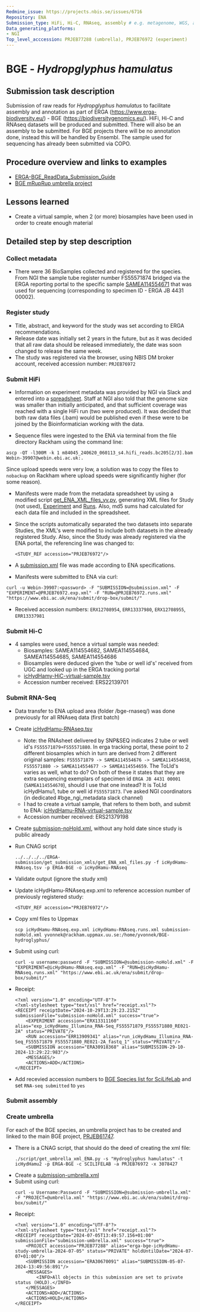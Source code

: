 ```yaml
---
Redmine_issue: https://projects.nbis.se/issues/6716
Repository: ENA
Submission_type: HiFi, Hi-C, RNAseq, assembly # e.g. metagenome, WGS, assembly, - IF RELEVANT
Data_generating_platforms:
- NGI
Top_level_acccession: PRJEB77288 (umbrella), PRJEB76972 (experiment)
---
```


# BGE - *Hydropglyphus hamulatus*

## Submission task description
Submission of raw reads for *Hydropglyphus hamulatus* to facilitate assembly and annotation as part of ERGA (https://www.erga-biodiversity.eu/) - BGE (https://biodiversitygenomics.eu/). HiFi, Hi-C and RNAseq datasets will be produced and submitted. There will also be an assembly to be submitted. For BGE projects there will be no annotation done, instead this will be handled by Ensembl. The sample used for sequencing has already been submitted via COPO.

## Procedure overview and links to examples

* [ERGA-BGE_ReadData_Submission_Guide](https://github.com/ERGA-consortium/ERGA-submission/blob/main/BGE/ERGA-BGE_ReadData_Submission_Guide.md)
* [BGE mRupRup umbrella project](https://www.ncbi.nlm.nih.gov/bioproject/1084634)

## Lessons learned

* Create a virtual sample, when 2 (or more) biosamples have been used in order to create enough material

## Detailed step by step description

### Collect metadata
* There were 36 BioSamples collected and registered for the species. From NGI the sample tube register number FS55571874 bridged via the ERGA reporting portal to the specific sample [SAMEA114554671](https://www.ebi.ac.uk/biosamples/samples/SAMEA114554671) that was used for sequencing (corresponding to specimen ID - ERGA JB 4431 00002). 

### Register study
* Title, abstract, and keyword for the study was set according to ERGA recommendations.
* Release date was initially set 2 years in the future, but as it was decided that all raw data should be released immediately, the date was soon changed to release the same week. 
* The study was registered via the browser, using NBIS DM broker account, received accession number: `PRJEB76972`

### Submit HiFi
* Information on experiment metadata was provided by NGI via Slack and entered into a [spreadsheet](./data/PRJEB76972-experiment.tsv). Staff at NGI also told that the genome size was smaller than initially anticipated, and that sufficient coverage was reached with a single HiFi run (two were produced). It was decided that both raw data files (.bam) would be published even if these were to be joined by the Bioinformatician working with the data. 

* Sequence files were ingested to the ENA via terminal from the file directory Rackham using the command line: 
```
ascp -QT -l300M -k 1 m84045_240620_060113_s4.hifi_reads.bc205[2/3].bam Webin-39907@webin.ebi.ac.uk:.
```

Since upload speeds were very low, a solution was to copy the files to `nobackup` on Rackham where upload speeds were significantly higher (for some reason).

* Manifests were made from the metadata spreadsheet by using a modified script [get_ENA_XML_files_yv.py](./scripts/get_ENA_XML_files_yv.py), generating XML files for Study (not used), [Experiment](./data/PRJEB76972.exp.xml) and [Runs](./data/PRJEB76972.runs.xml). Also, md5 sums had calculated for each data file and included in the spreadsheet. 

* Since the scripts automatically separated the two datasets into separate Studies, the XML's were modified to include both datasets in the already registered Study. Also, since the Study was already registered via the ENA portal, the referencing line was changed to:

  `<STUDY_REF accession="PRJEB76972"/>`

* A [submission.xml](./data/submission.xml) file was made according to ENA specifications.

* Manifests were submitted to ENA via curl:

```
curl -u Webin-39907:<password> -F "SUBMISSION=@submission.xml" -F "EXPERIMENT=@PRJEB76972.exp.xml" -F "RUN=@PRJEB76972.runs.xml" "https://www.ebi.ac.uk/ena/submit/drop-box/submit/"
```

* Received accession numbers: `ERX12708954`, `ERR13337980`, `ERX12708955`, `ERR13337981`

### Submit Hi-C

* 4 samples were used, hence a virtual sample was needed:
    * Biosamples: SAMEA114554682, SAMEA114554684, SAMEA114554685, SAMEA114554686
    * Biosamples were deduced given the 'tube or well id's' received from UGC and looked up in the ERGA tracking portal
    * [icHydHamy-HiC-virtual-sample.tsv](./data/icHydHamy-HiC-virtual-sample.tsv)
    * Accession number received: ERS22139701
    
### Submit RNA-Seq
* Data transfer to ENA upload area (folder /bge-rnaseq/) was done previously for all RNAseq data (first batch)
* Create [icHydHamu-RNAseq.tsv](./data/icHydHamu-RNAseq.tsv)
    * Note: the RNAsheet delivered by SNP&SEQ indicates 2 tube or well id's `FS55571879+FS55571880`. In erga tracking portal, these point to 2 different biosamples which in turn are derived from 2 different original samples: `FS55571879 -> SAMEA114554676 -> SAMEA114554658`, `FS55571880 -> SAMEA114554677 -> SAMEA114554659`. The ToLId's varies as well, what to do? On both of these it states that they are extra sequencing exemplars of specimen id `ERGA JB 4431 00001` (`SAMEA114554670`), should I use that one instead? It is ToLId icHydHamu1, tube or well id `FS55571873`. I've asked NGI coordinators (in dedicated #bge_ngi_metadata slack channel)
    * I had to create a virtual sample, that refers to them both, and submit to ENA: [icHydHamu-RNA-virtual-sample.tsv](./data/icHydHamu-RNA-virtual-sample.tsv)
    * Accession number received: ERS21379198
* Create [submission-noHold.xml](./data/submission-noHold.xml), without any hold date since study is public already
* Run CNAG script
    ```
    ../../../../ERGA-submission/get_submission_xmls/get_ENA_xml_files.py -f icHydHamu-RNAseq.tsv -p ERGA-BGE -o icHydHamu-RNAseq
    ```
* Validate output (ignore the study xml)
* Update icHydHamu-RNAseq.exp.xml to reference accession number of previously registered study:
    ```
    <STUDY_REF accession="PRJEB76972"/>
    ```
* Copy xml files to Uppmax
    ```
    scp icHydHamu-RNAseq.exp.xml icHydHamu-RNAseq.runs.xml submission-noHold.xml yvonnek@rackham.uppmax.uu.se:/home/yvonnek/BGE-hydroglyphus/
    ```
* Submit using curl:
    ```
    curl -u username:password -F "SUBMISSION=@submission-noHold.xml" -F "EXPERIMENT=@icHydHamu-RNAseq.exp.xml" -F "RUN=@icHydHamu-RNAseq.runs.xml" "https://www.ebi.ac.uk/ena/submit/drop-box/submit/"   
    ```
* Receipt:
    ```
    <?xml version="1.0" encoding="UTF-8"?>
    <?xml-stylesheet type="text/xsl" href="receipt.xsl"?>
    <RECEIPT receiptDate="2024-10-29T13:29:23.215Z" submissionFile="submission-noHold.xml" success="true">
        <EXPERIMENT accession="ERX13311160" alias="exp_icHydHamu_Illumina_RNA-Seq_FS55571879_FS55571880_RE021-2A" status="PRIVATE"/>
        <RUN accession="ERR13909341" alias="run_icHydHamu_Illumina_RNA-Seq_FS55571879_FS55571880_RE021-2A_fastq_1" status="PRIVATE"/>
        <SUBMISSION accession="ERA30918368" alias="SUBMISSION-29-10-2024-13:29:22:983"/>
        <MESSAGES/>
        <ACTIONS>ADD</ACTIONS>
    </RECEIPT>
    ```

* Add recevied accession numbers to [BGE Species list for SciLifeLab](https://docs.google.com/spreadsheets/d/1mSuL_qGffscer7G1FaiEOdyR68igscJB0CjDNSCNsvg/) and set `RNA-seq submitted` to `yes`

### Submit assembly

### Create umbrella

For each of the BGE species, an umbrella project has to be created and linked to the main BGE project, [PRJEB61747](https://www.ebi.ac.uk/ena/browser/view/PRJEB61747).

* There is a CNAG script, that should do the deed of creating the xml file:
    ```
    ./script/get_umbrella_xml_ENA.py -s "Hydroglyphus hamulatus" -t icHydHamu2 -p ERGA-BGE -c SCILIFELAB -a PRJEB76972 -x 3078427
    ```
* Create a [submission-umbrella.xml](ENA/BGE-Hydroglyphus-hamulatus/data/submission-umbrella.xml)
* Submit using curl:
    ```
    curl -u Username:Password -F "SUBMISSION=@submission-umbrella.xml" -F "PROJECT=@umbrella.xml" "https://www.ebi.ac.uk/ena/submit/drop-box/submit/"
    ```
* Receipt:
    ```
    <?xml version="1.0" encoding="UTF-8"?>
    <?xml-stylesheet type="text/xsl" href="receipt.xsl"?>
   <RECEIPT receiptDate="2024-07-05T13:49:57.156+01:00" submissionFile="submission-umbrella.xml" success="true">
        <PROJECT accession="PRJEB77288" alias="erga-bge-icHydHamu-study-umbrella-2024-07-05" status="PRIVATE" holdUntilDate="2024-07-07+01:00"/>
        <SUBMISSION accession="ERA30670091" alias="SUBMISSION-05-07-2024-13:49:56:891"/>
        <MESSAGES>
            <INFO>All objects in this submission are set to private status (HOLD).</INFO>
        </MESSAGES>
        <ACTIONS>ADD</ACTIONS>
        <ACTIONS>HOLD</ACTIONS>
    </RECEIPT>

 
 
 
                                                                                                                                                                                                                   
    ```



